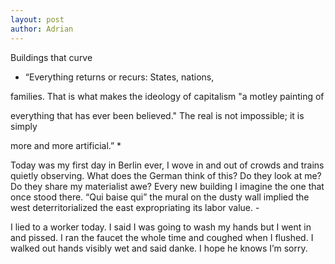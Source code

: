 ```yaml
---
layout: post
author: Adrian
---
```


Buildings that curve

* “Everything returns or recurs: States, nations,

families. That is what makes the ideology of capitalism "a motley painting of

everything that has ever been believed." The real is not impossible; it is simply

more and more artificial.” * 



Today was my first day in Berlin ever, I wove in and out of crowds and trains quietly observing. What does the German think of this? Do they look at me? Do they share my materialist awe? Every new building I imagine the one that once stood there. “Qui baise qui” the mural on the dusty wall implied the west deterritorialized the east expropriating its labor value. -



I lied to a worker today. I said I was going to wash my hands but I went in and pissed. I ran the faucet the whole time and coughed when I flushed. I walked out hands visibly wet and said danke. I hope he knows I’m sorry.

